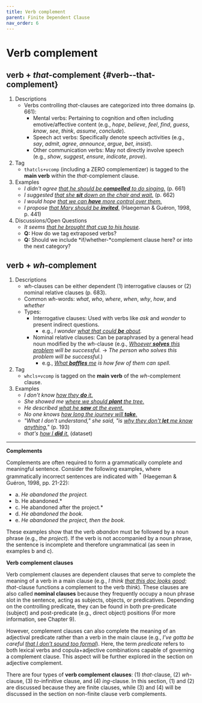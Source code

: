 ```yaml
---
title: Verb complement
parent: Finite Dependent Clause
nav_order: 6
---
```


# Verb complement

## verb + *that*-complement {#verb--that-complement}

1. Descriptions
    - Verbs controlling *that*-clauses are categorized into three domains (p. 661):
        - Mental verbs: Pertaining to cognition and often including emotive/affective content (e.g., *hope*, *believe*, *feel*, *find*, *guess*, *know*, *see*, *think*, *assume*, *conclude*).
        - Speech act verbs: Specifically denote speech activities (e.g., *say*, *admit*, *agree*, *announce*, *argue*, *bet*, *insist*).
        - Other communication verbs: May not directly involve speech (e.g., *show*, *suggest*, *ensure*, *indicate*, *prove*).
2. Tag
    - `thatcls+vcomp` (including a ZERO complementizer) is tagged to the **main verb** within the *that*-complement clause.
3. Examples
    - *I didn't agree <ins>that he should be **compelled** to do singing.</ins>* (p. 661)
    - *I suggested <ins>that she **sit** down on the chair and wait.</ins>* (p. 662)
    - *I would hope <ins>that we can **have** more control over them.</ins>*
    - *I propose <ins>that Mary should be **invited**.</ins>* (Haegeman & Guéron, 1998, p. 441)
4. Discussions/Open Questions
    - *It seems <ins>that he brought that cup to his house</ins>.*
    - **Q:** How do we tag extraposed verbs?
    - **Q:** Should we include *if/whether-*complement clause here? or into the next category?


## verb + *wh*-complement

1. Descriptions
    - *wh*-clauses can be either dependent (1) interrogative clauses or (2) nominal relative clauses (p. 683).
    - Common *wh*-words: *what*, *who*, *where*, *when*, *why*, *how*, and *whether*
    - Types:
        - Interrogative clauses: Used with verbs like *ask* and *wonder* to present indirect questions.
            - e.g., *I wonder <ins>what that could **be** about</ins>.*
        - Nominal relative clauses: Can be paraphrased by a general head noun modified by the *wh*-clause (e.g., *<ins>Whoever **solves** this problem</ins> will be successful.* → *The person who solves this problem will be successful.*)
            - e.g., *<ins>What **baffles** me</ins> is how few of them can spell.* 
2. Tag
    -  `whcls+vcomp` is tagged on the **main verb** of the *wh*-complement clause.
3. Examples
    - *I don't know <ins>how they **do** it.</ins>*
    - *She showed me <ins>where we should **plant** the tree.</ins>*
    - *He described <ins>what he **saw** at the event.</ins>*
    - *No one knows <ins>how long the journey will **take**.</ins>*
    - *"What I don't understand," she said, "is <ins>why they don't **let** me know anything.</ins>"* (p. 193)
    - *that's <ins>how I **did** it.</ins>* (dataset)

---

**Complements**

Complements are often required to form a grammatically complete and meaningful sentence. Consider the following examples, where grammatically incorrect sentences are indicated with <sup>*</sup> (Haegeman & Guéron, 1998, pp. 21-22):

- a. *He abandoned the project.*
- b. *<sup>*</sup>He abandoned.*
- c. *<sup>*</sup>He abandoned after the project.*
- d. *He abandoned the book.*
- e. *He abandoned the project, then the book.*

These examples show that the verb *abandon* must be followed by a noun phrase (e.g., *the project*). If the verb is not accompanied by a noun phrase, the sentence is incomplete and therefore ungrammatical (as seen in examples b and c).

**Verb complement clauses**

Verb complement clauses are dependent clauses that serve to complete the meaning of a verb in a main clause (e.g., *I think <ins>that this doc looks good</ins>*; *that*-clause functions a complement to the verb *think*). These clauses are also called **nominal clauses** because they frequently occupy a noun phrase slot in the sentence, acting as subjects, objects, or predicatives. Depending on the controlling predicate, they can be found in both pre-predicate (subject) and post-predicate (e.g., direct object) positions (For more information, see Chapter 9).

However, complement clauses can also complete the meaning of an adjectival predicate rather than a verb in the main clause (e.g., *I've gotta be careful <ins>that I don't sound too formal</ins>*). Here, the term *predicate* refers to both lexical verbs and copula+adjective combinations capable of governing a complement clause. This aspect will be further explored in the section on adjective complement.

There are four types of **verb complement clauses**: (1) *that*-clause, (2) *wh*-clause, (3) *to*-infinitive clause, and (4) *ing*-clause. In this section, (1) and (2) are discussed because they are finite clauses, while (3) and (4) will be discussed in the section on non-finite clause verb complements.

